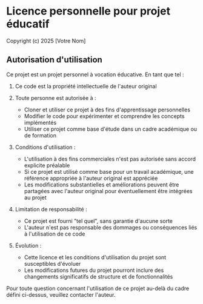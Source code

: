 # Licence personnelle pour projet éducatif

Copyright (c) 2025 [Votre Nom]

## Autorisation d'utilisation

Ce projet est un projet personnel à vocation éducative. En tant que tel :

1. Ce code est la propriété intellectuelle de l'auteur original
2. Toute personne est autorisée à :
   - Cloner et utiliser ce projet à des fins d'apprentissage personnelles
   - Modifier le code pour expérimenter et comprendre les concepts implémentés
   - Utiliser ce projet comme base d'étude dans un cadre académique ou de formation

3. Conditions d'utilisation :
   - L'utilisation à des fins commerciales n'est pas autorisée sans accord explicite préalable
   - Si ce projet est utilisé comme base pour un travail académique, une référence appropriée à l'auteur original est appréciée
   - Les modifications substantielles et améliorations peuvent être partagées avec l'auteur original pour éventuellement être intégrées au projet

4. Limitation de responsabilité :
   - Ce projet est fourni "tel quel", sans garantie d'aucune sorte
   - L'auteur n'est pas responsable des dommages ou conséquences liés à l'utilisation de ce code

5. Évolution :
   - Cette licence et les conditions d'utilisation du projet sont susceptibles d'évoluer
   - Les modifications futures du projet pourront inclure des changements significatifs de structure et de fonctionnalités

Pour toute question concernant l'utilisation de ce projet au-delà du cadre défini ci-dessus, veuillez contacter l'auteur.
